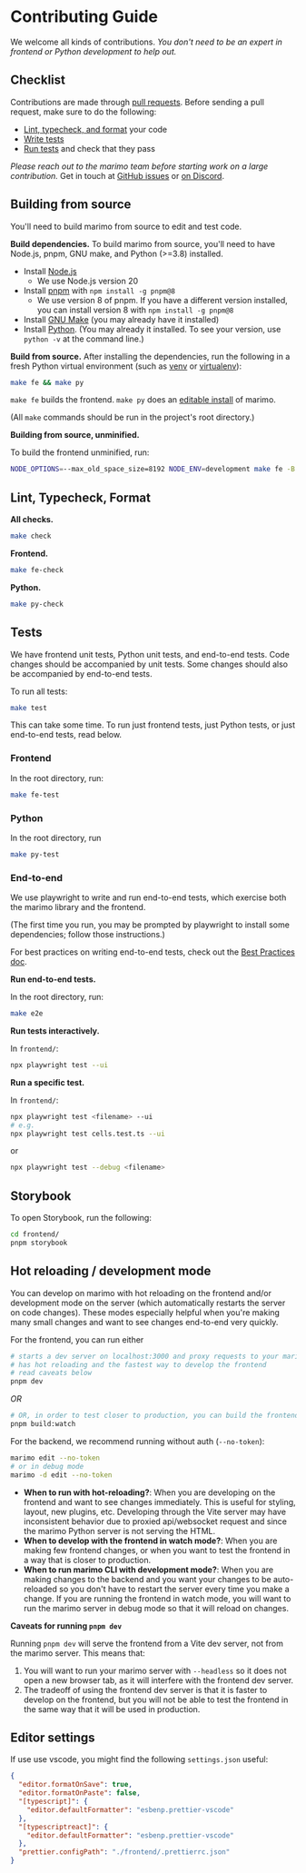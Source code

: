# Contributing Guide

We welcome all kinds of contributions. _You don't need to be an expert
in frontend or Python development to help out._

## Checklist

Contributions are made through
[pull requests](https://help.github.com/articles/using-pull-requests/).
Before sending a pull request, make sure to do the following:

- [Lint, typecheck, and format](#lint-typecheck-format) your code
- [Write tests](#tests)
- [Run tests](#tests) and check that they pass

_Please reach out to the marimo team before starting work on a large
contribution._ Get in touch at
[GitHub issues](https://github.com/marimo-team/marimo/issues)
or [on Discord](https://discord.gg/JE7nhX6mD8).

## Building from source

You'll need to build marimo from source to edit and test code.

**Build dependencies.**
To build marimo from source, you'll need to have Node.js, pnpm, GNU make, and
Python (>=3.8) installed.

- Install [Node.js](https://docs.npmjs.com/downloading-and-installing-node-js-and-npm#using-a-node-version-manager-to-install-nodejs-and-npm)
  - We use Node.js version 20
- Install [pnpm](https://github.com/pnpm/pnpm) with `npm install -g pnpm@8`
  - We use version 8 of pnpm. If you have a different version installed, you can
    install version 8 with `npm install -g pnpm@8`
- Install [GNU Make](https://www.gnu.org/software/make/) (you may already have it installed)
- Install [Python](https://www.python.org/). (You may already it installed. To see your version, use
  `python -v` at the command line.)

**Build from source.**
After installing the dependencies, run the following in a fresh Python virtual
environment (such as [venv](https://docs.python.org/3/library/venv.html) or
[virtualenv](https://virtualenv.pypa.io/en/latest/)):

```bash
make fe && make py
```

`make fe` builds the frontend. `make py` does an [editable install](https://setuptools.pypa.io/en/latest/userguide/development_mode.html) of marimo.

(All `make` commands should be run in the project's root directory.)

**Building from source, unminified.**

To build the frontend unminified, run:

```bash
NODE_OPTIONS=--max_old_space_size=8192 NODE_ENV=development make fe -B
```

## Lint, Typecheck, Format

**All checks.**

```bash
make check
```

**Frontend.**

```bash
make fe-check
```

**Python.**

```bash
make py-check
```

## Tests

We have frontend unit tests, Python unit tests, and end-to-end tests.
Code changes should be accompanied by unit tests. Some changes
should also be accompanied by end-to-end tests.

To run all tests:

```bash
make test
```

This can take some time. To run just frontend tests, just Python tests, or just
end-to-end tests, read below.

### Frontend

In the root directory, run:

```bash
make fe-test
```

### Python

In the root directory, run

```bash
make py-test
```

### End-to-end

We use playwright to write and run end-to-end tests, which exercise both the
marimo library and the frontend.

(The first time you run, you may be prompted by playwright to install some
dependencies; follow those instructions.)

For best practices on writing end-to-end tests, check out the [Best Practices
doc](https://playwright.dev/docs/best-practices).

**Run end-to-end tests.**

In the root directory, run:

```bash
make e2e
```

**Run tests interactively.**

In `frontend/`:

```bash
npx playwright test --ui
```

**Run a specific test.**

In `frontend/`:

```bash
npx playwright test <filename> --ui
# e.g.
npx playwright test cells.test.ts --ui
```

or

```bash
npx playwright test --debug <filename>
```

## Storybook

To open Storybook, run the following:

```bash
cd frontend/
pnpm storybook
```

## Hot reloading / development mode

You can develop on marimo with hot reloading on the frontend and/or development
mode on the server (which automatically restarts the server on code changes).
These modes especially helpful when you're making many small changes and
want to see changes end-to-end very quickly.

For the frontend, you can run either

```bash
# starts a dev server on localhost:3000 and proxy requests to your marimo server
# has hot reloading and the fastest way to develop the frontend
# read caveats below
pnpm dev
```

_OR_

```bash
# OR, in order to test closer to production, you can build the frontend and watch for changes
pnpm build:watch
```

For the backend, we recommend running without auth (`--no-token`):

```bash
marimo edit --no-token
# or in debug mode
marimo -d edit --no-token
```

- **When to run with hot-reloading?**: When you are developing on the frontend
  and want to see changes immediately. This is useful for styling, layout, new
  plugins, etc. Developing through the Vite server may have inconsistent
  behavior due to proxied api/websocket request and since the marimo Python
  server is not serving the HTML.
- **When to develop with the frontend in watch mode?**: When you are making few
  frontend changes, or when you want to test the frontend in a way that is
  closer to production.
- **When to run marimo CLI with development mode?**: When you are making
  changes to the backend and you want your changes to be auto-reloaded so you
  don't have to restart the server every time you make a change. If you are
  running the frontend in watch mode, you will want to run the marimo server in
  debug mode so that it will reload on changes.

**Caveats for running `pnpm dev`**

Running `pnpm dev` will serve the frontend from a Vite dev server, not from the
marimo server. This means that:

1. You will want to run your marimo server with `--headless` so it does not open a new browser tab, as it will
   interfere with the frontend dev server.
2. The tradeoff of using the frontend dev server is that it is faster to
   develop on the frontend, but you will not be able to test the frontend in
   the same way that it will be used in production.

## Editor settings

If use use vscode, you might find the following `settings.json` useful:

```json
{
  "editor.formatOnSave": true,
  "editor.formatOnPaste": false,
  "[typescript]": {
    "editor.defaultFormatter": "esbenp.prettier-vscode"
  },
  "[typescriptreact]": {
    "editor.defaultFormatter": "esbenp.prettier-vscode"
  },
  "prettier.configPath": "./frontend/.prettierrc.json"
}
```
